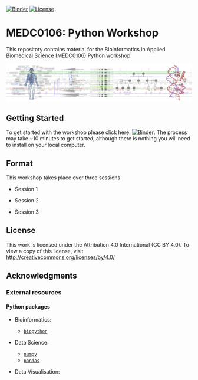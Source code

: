 [![Binder](https://mybinder.org/badge_logo.svg)](https://mybinder.org/v2/gh/MEDC0106/PythonWorkshop/main)
[![License](https://img.shields.io/badge/License-CC%20BY%204.0-lightgrey.svg)](https://github.com/MEDC0106/PythonWorkshop/blob/main/LICENSE)

# MEDC0106: Python Workshop

This repository contains material for the Bioinformatics in Applied Biomedical Science (MEDC0106) Python workshop.

<p align="center">
  <img src="resources/static/Banner.png" alt="MEDC0106 Banner" width="800"/>
  <br>
</p>

## Getting Started

To get started with the workshop please click here:
[![Binder](https://mybinder.org/badge_logo.svg)](https://mybinder.org/v2/gh/MEDC0106/PythonWorkshop/main).
The process may take ~10 minutes to get started, although there is nothing you will need to install on your local
computer.

## Format

This workshop takes place over three sessions

- Session 1

- Session 2

- Session 3

## License

This work is licensed under the Attribution 4.0 International (CC BY 4.0).
To view a copy of this license, visit http://creativecommons.org/licenses/by/4.0/

## Acknowledgments

### External resources

#### Python packages

- Bioinformatics:
    - [`biopython`](https://biopython.org/)
    
- Data Science:
    - [`numpy`](https://numpy.org/)
    - [`pandas`](https://pandas.pydata.org/)

- Data Visualisation:
    